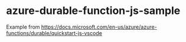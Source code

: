 # azure-durable-function-js-sample

Example from https://docs.microsoft.com/en-us/azure/azure-functions/durable/quickstart-js-vscode
